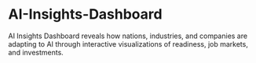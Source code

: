 # AI-Insights-Dashboard
AI Insights Dashboard reveals how nations, industries, and companies are adapting to AI through interactive visualizations of readiness, job markets, and investments.
